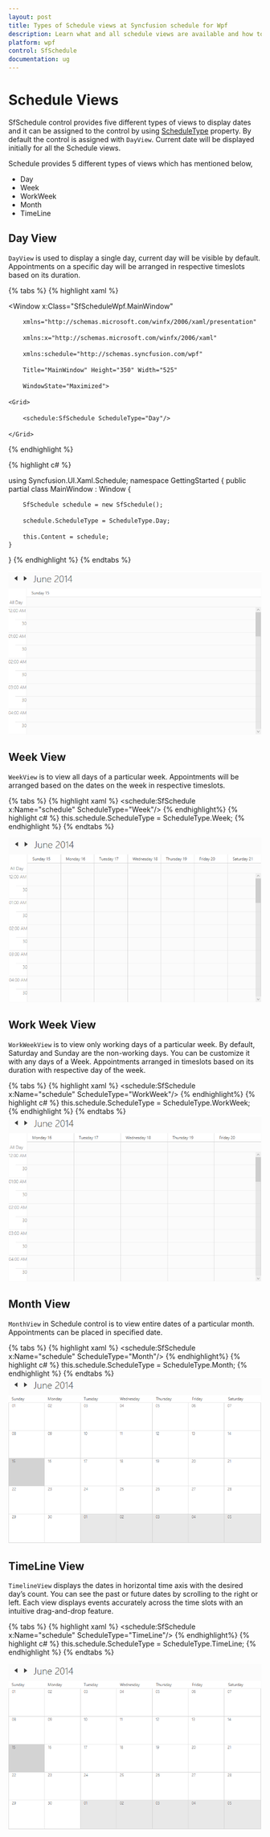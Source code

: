 ```yaml
---
layout: post
title: Types of Schedule views at Syncfusion schedule for Wpf
description: Learn what and all schedule views are available and how to use that views in SfSchedule control.
platform: wpf
control: SfSchedule
documentation: ug
---
```


# Schedule Views

SfSchedule control provides five different types of views to display dates and it can be assigned to the control by using [ScheduleType](https://help.syncfusion.com/cr/wpf/Syncfusion.SfSchedule.WPF~Syncfusion.UI.Xaml.Schedule.ScheduleType.html) property. By default the control is assigned with `DayView`. Current date will be displayed initially for all the Schedule views.

Schedule provides 5 different types of views which has mentioned below, 

* Day
* Week 
* WorkWeek
* Month
* TimeLine

## Day View

`DayView` is used to display a single day, current day will be visible by default. Appointments on a specific day will be arranged in respective timeslots based on its duration.

{% tabs %}
{% highlight xaml %}

<Window x:Class="SfScheduleWpf.MainWindow"

        xmlns="http://schemas.microsoft.com/winfx/2006/xaml/presentation"

        xmlns:x="http://schemas.microsoft.com/winfx/2006/xaml"

        xmlns:schedule="http://schemas.syncfusion.com/wpf"

        Title="MainWindow" Height="350" Width="525"

        WindowState="Maximized">

    <Grid>

        <schedule:SfSchedule ScheduleType="Day"/>

    </Grid>

</Window>

{% endhighlight  %}


{% highlight c# %}

using Syncfusion.UI.Xaml.Schedule;
namespace GettingStarted
{
    public partial class MainWindow : Window
    {

        SfSchedule schedule = new SfSchedule();

        schedule.ScheduleType = ScheduleType.Day;
		
		this.Content = schedule;
	}
	
}
{% endhighlight %}
{% endtabs %}

![Day-View](Basic-View_images/Basic-View_img1.png)

## Week View
`WeekView` is to view all days of a particular week. Appointments will be arranged based on the dates on the week in respective timeslots.

{% tabs %}
{% highlight xaml %}
<schedule:SfSchedule x:Name="schedule" ScheduleType="Week"/>
{% endhighlight%}
{% highlight c# %}
this.schedule.ScheduleType = ScheduleType.Week;
{% endhighlight %}
{% endtabs %}

![Week-view](Basic-View_images/Basic-View_img2.png)

## Work Week View
`WorkWeekView` is to view only working days of a particular week. By default, Saturday and Sunday are the non-working days. You can be customize it with any days of a Week. Appointments arranged in timeslots based on its duration with respective day of the week.

{% tabs %}
{% highlight xaml %}
<schedule:SfSchedule x:Name="schedule" ScheduleType="WorkWeek"/>
{% endhighlight%}
{% highlight c# %}
this.schedule.ScheduleType = ScheduleType.WorkWeek;
{% endhighlight %}
{% endtabs %}
![WorkWeek-view](Basic-View_images/Basic-View_img3.png)

## Month View
`MonthView` in Schedule control is to view entire dates of a particular month. Appointments can be placed in specified date.

{% tabs %}
{% highlight xaml %}
<schedule:SfSchedule x:Name="schedule" ScheduleType="Month"/>
{% endhighlight%}
{% highlight c# %}
this.schedule.ScheduleType = ScheduleType.Month;
{% endhighlight %}
{% endtabs %}
![Month-view](Basic-View_images/Basic-View_img4.png)

## TimeLine View
`TimelineView` displays the dates in horizontal time axis with the desired day’s count. You can see the past or future dates by scrolling to the right or left. Each view displays events accurately across the time slots with an intuitive drag-and-drop feature.

{% tabs %}
{% highlight xaml %}
<schedule:SfSchedule x:Name="schedule" ScheduleType="TimeLine"/>
{% endhighlight%}
{% highlight c# %}
this.schedule.ScheduleType = ScheduleType.TimeLine;
{% endhighlight %}
{% endtabs %}

![TimeLine-view](Basic-View_images/Basic-View_img4.png)